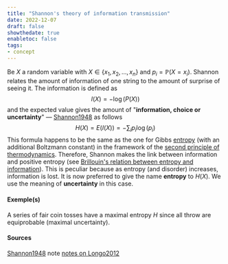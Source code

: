 ```yaml
---
title: "Shannon's theory of information transmission"
date: 2022-12-07
draft: false
showthedate: true
enabletoc: false
tags:
- concept
---
```

Be $X$  a random variable with $X\in\{x_1,x_2,...,x_n\}$ and $p_i=\mathbb{P}(X=x_i)$. Shannon relates the amount of information of one string to the amount of surprise of seeing it. The information is defined as $$I(X) = - \log(P(X))$$and the expected value gives the amount of  "**information, choice or uncertainty**" — [Shannon1948](reference/Shannon1948.md) as follows  $$H(X)=E(I(X))=-\sum_i p_i \log(p_i)$$This formula happens to be the same as the one for Gibbs [entropy](definition/entropy.md) (with an additional Boltzmann constant) in the framework of the [second principle of thermodynamics](concept/second%20principle%20of%20thermodynamics.md). Therefore, Shannon makes the link between information and positive entropy (see [Brillouin's relation between entropy and information](concept/Brillouin's%20relation%20between%20entropy%20and%20information.md)). This is peculiar because as entropy (and disorder) increases, information is lost. It is now preferred to give the name **entropy** to $H(X)$.  We use the meaning of **uncertainty** in this case. 

#### Exemple(s)
A series of fair coin tosses have a maximal entropy $H$ since all throw are equiprobable (maximal uncertainty). 

#### Sources 
[Shannon1948](reference/Shannon1948.md)
note [notes on Longo2012](note/notes%20on%20Longo2012.md)
